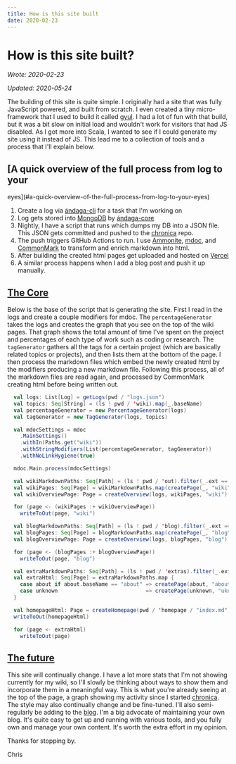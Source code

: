 ```yaml
---
title: How is this site built
date: 2020-02-23
---
```


# How is this site built?

_Wrote: 2020-02-23_

_Updated: 2020-05-24_

The building of this site is quite simple. I originally had a site that was
fully JavaScript powered, and built from scratch. I even created a tiny
micro-framework that I used to build it called [gyul](/wiki/gyul). I had a lot
of fun with that build, but it was a bit slow on initial load and wouldn't work
for visitors that had JS disabled. As I got more into Scala, I wanted to see if
I could generate my site using it instead of JS. This lead me to a collection of
tools and a process that I'll explain below.


## [A quick overview of the full process from log to your
eyes](#a-quick-overview-of-the-full-process-from-log-to-your-eyes)

  1. Create a log via [ándaga-cli](/wiki/andaga-cli) for a task that I'm working
     on
  2. Log gets stored into [MongoDB](https://www.mongodb.com/) by
     [ándaga-core](/wiki/andaga-core)
  3. Nightly, I have a script that runs which dumps my DB into a JSON file. This
     JSON gets committed and pushed to the [chronica](/wiki/chronica) repo.
  4. The push triggers GitHub Actions to run. I use
     [Ammonite](https://ammonite.io), [mdoc](https://scalameta.org/mdoc/), and
     [CommonMark](https://github.com/atlassian/commonmark-java) to transform and
     enrich markdown into html.
  5. After building the created html pages get uploaded and hosted on
     [Vercel](https://vercel.com)
  6. A similar process happens when I add a blog post and push it up manually.

## [The Core](#the-core)

Below is the base of the script that is generating the site. First I read in the
logs and create a couple modifiers for mdoc. The `percentageGenerator` takes the
logs and creates the graph that you see on the top of the wiki pages. That graph
shows the total amount of time I've spent on the project and percentages of each
type of work such as coding or research. The `tagGenerator` gathers all the tags
for a certain project (which are basically related topics or projects), and then
lists them at the bottom of the page. I then process the markdown files which
embed the newly created html by the modifiers producing a new markdown file.
Following this process, all of the markdown files are read again, and processed
by CommonMark creating html before being written out.

```scala
  val logs: List[Log] = getLogs(pwd / "logs.json")
  val topics: Seq[String] = (ls ! pwd / 'wiki).map(_.baseName)
  val percentageGenerator = new PercentageGenerator(logs)
  val tagGenerator = new TagGenerator(logs, topics)

  val mdocSettings = mdoc
    .MainSettings()
    .withIn(Paths.get("wiki"))
    .withStringModifiers(List(percentageGenerator, tagGenerator))
    .withNoLinkHygiene(true)

  mdoc.Main.process(mdocSettings)

  val wikiMarkdownPaths: Seq[Path] = (ls ! pwd / 'out).filter(_.ext == "md")
  val wikiPages: Seq[Page] = wikiMarkdownPaths.map(createPage(_, "wiki", logs))
  val wikiOverviewPage: Page = createOverview(logs, wikiPages, "wiki")

  for (page <- (wikiPages :+ wikiOverviewPage))
    writeToOut(page, "wiki")

  val blogMarkdownPaths: Seq[Path] = (ls ! pwd / 'blog).filter(_.ext == "md")
  val blogPages: Seq[Page] = blogMarkdownPaths.map(createPage(_, "blog", logs))
  val blogOverviewPage: Page = createOverview(logs, blogPages, "blog")

  for (page <- (blogPages :+ blogOverviewPage))
    writeToOut(page, "blog")

  val extraMarkdownPaths: Seq[Path] = (ls ! pwd / 'extras).filter(_.ext == "md")
  val extraHtml: Seq[Page] = extraMarkdownPaths.map {
    case about if about.baseName == "about" => createPage(about, "about", logs)
    case unknown                            => createPage(unknown, "uknown", logs)
  }

  val homepageHtml: Page = createHomepage(pwd / 'homepage / "index.md")
  writeToOut(homepageHtml)

  for (page <- extraHtml)
    writeToOut(page)
```

## [The future](#the-future)

This site will continually change. I have a lot more stats that I'm not showing
currently for my wiki, so I'll slowly be thinking about ways to show them and
incorporate them in a meaningful way. This is what you're already seeing at the
top of the page, a graph showing my activity since I started
[chronica](/wiki/chronica). The style may also continually change and be
fine-tuned. I'll also semi-regularly be adding to the [blog](/blog). I'm a big
advocate of maintaining your own blog. It's quite easy to get up and running
with various tools, and you fully own and manage your own content. It's worth
the extra effort in my opinion.

Thanks for stopping by.

Chris
